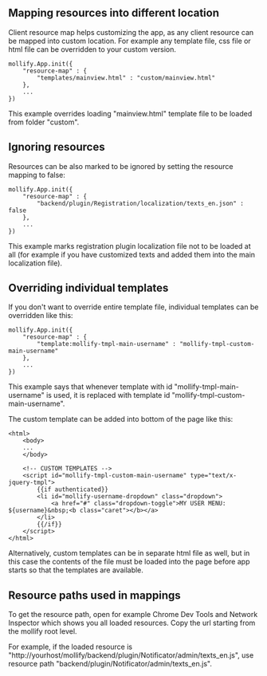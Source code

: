 ## Mapping resources into different location ##

Client resource map helps customizing the app, as any client resource can be mapped into custom location. For example any template file, css file or html file can be overridden to your custom version.

```
mollify.App.init({
	"resource-map" : {
		"templates/mainview.html" : "custom/mainview.html"
	},
	...
})
```

This example overrides loading "mainview.html" template file to be loaded from folder "custom".

## Ignoring resources ##

Resources can be also marked to be ignored by setting the resource mapping to false:
```
mollify.App.init({
	"resource-map" : {
		"backend/plugin/Registration/localization/texts_en.json" : false
	},
	...
})
```

This example marks registration plugin localization file not to be loaded at all (for example if you have customized texts and added them into the main localization file).

## Overriding individual templates ##

If you don't want to override entire template file, individual templates can be overridden like this:

```
mollify.App.init({
	"resource-map" : {
		"template:mollify-tmpl-main-username" : "mollify-tmpl-custom-main-username"
	},
	...
})
```

This example says that whenever template with id "mollify-tmpl-main-username" is used, it is replaced with template id "mollify-tmpl-custom-main-username".

The custom template can be added into bottom of the page like this:

```
<html>
	<body>
	...
	</body>
	
	<!-- CUSTOM TEMPLATES -->
	<script id="mollify-tmpl-custom-main-username" type="text/x-jquery-tmpl">
		{{if authenticated}}
		<li id="mollify-username-dropdown" class="dropdown">
			<a href="#" class="dropdown-toggle">MY USER MENU: ${username}&nbsp;<b class="caret"></b></a>
		</li>
		{{/if}}
	</script>
</html>
```

Alternatively, custom templates can be in separate html file as well, but in this case the contents of the file must be loaded into the page before app starts so that the templates are available.

## Resource paths used in mappings ##

To get the resource path, open for example Chrome Dev Tools and Network Inspector which shows you all loaded resources. Copy the url starting from the mollify root level.

For example, if the loaded resource is "http://yourhost/mollify/backend/plugin/Notificator/admin/texts_en.js", use resource path "backend/plugin/Notificator/admin/texts\_en.js".